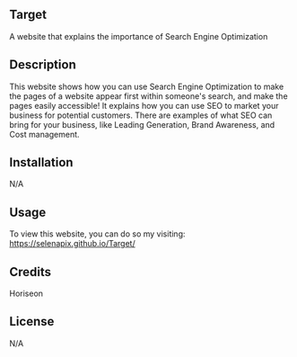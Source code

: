 
## Target

A website that explains the importance of Search Engine Optimization

## Description

This website shows how you can use Search Engine Optimization to make the pages of a website appear first within someone's search, and make the pages easily accessible! It explains how you can use SEO to market your business for potential customers. There are examples of what SEO can bring for your business, like Leading Generation, Brand Awareness, and Cost management. 

## Installation

N/A

## Usage

To view this website, you can do so my visiting:
https://selenapix.github.io/Target/

## Credits

Horiseon

## License
N/A
